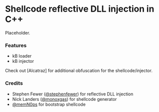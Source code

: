 # Shellcode reflective DLL injection in C++

Placeholder.

### Features

- <n> kB loader
- <m> kB injector

Check out [Alcatraz] for additional obfuscation for the shellcode/injector.

### Credits

- Stephen Fewer ([@stephenfewer](https://github.com/stephenfewer)) for reflective DLL injection
- Nick Landers ([@monoxgas](https://github.com/monoxgas)) for shellcode generator
- [@memN0ps](https://github.com/memN0ps) for bootstrap shellcode
